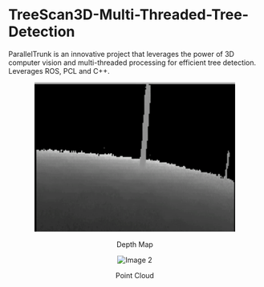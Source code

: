 # TreeScan3D-Multi-Threaded-Tree-Detection
ParallelTrunk is an innovative project that leverages the power of 3D computer vision and multi-threaded processing for efficient tree detection. Leverages ROS, PCL and C++.

<div align="center">
    <img src="assets/DepthMap.gif" alt="Image 1" width="400"/>
    <p>Depth Map</p>
</div>
<div align="center">
    <img src="assets/PointCloud.gif" alt="Image 2" width="400"/>
    <p>Point Cloud</p>
</div>
